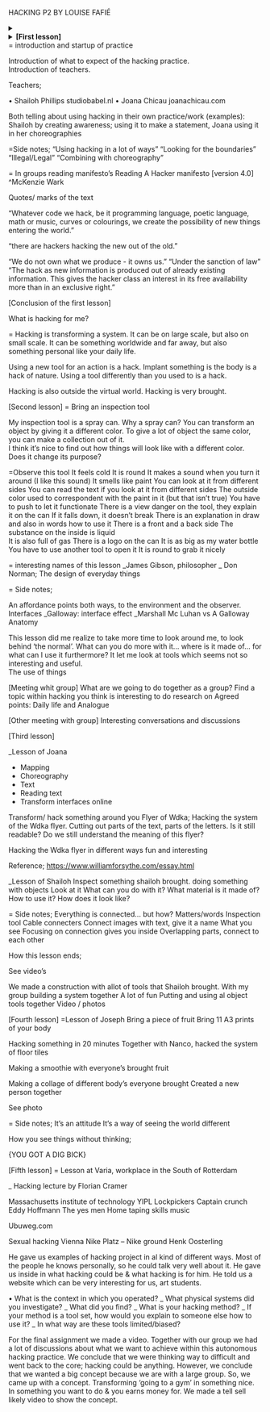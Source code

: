 HACKING P2 BY LOUISE FAFIÉ 

<details> 
<summary>
 </summary>
info
</details>


<details> 
<summary><b>[First lesson]</b></summary>		
 info
 </details>
= introduction and startup of practice 

Introduction of what to expect of the hacking practice.  
Introduction of teachers. 

Teachers; 

•	Shailoh Phillips studiobabel.nl 
•	Joana Chicau joanachicau.com

Both telling about using hacking in their own practice/work (examples): 
Shailoh by creating awareness; using it to make a statement, Joana using it in her choreographies 

=Side notes; 
“Using hacking in a lot of ways” 
“Looking for the boundaries”
“Illegal/Legal” 
“Combining with choreography”

= In groups reading manifesto’s 
Reading A Hacker manifesto [version 4.0] 
^McKenzie Wark

Quotes/ marks of the text 

“Whatever code we hack, be it programming language, poetic language, math or music, curves or colourings, 
we create the possibility of new things entering the world.”

“there are hackers hacking the new out of the old.”

“We do not own what we produce - it owns us.”
“Under the sanction of law”
“The hack as new information is produced out of already existing information. 
This gives the hacker class an interest in its free availability more than in an exclusive right.”

 [Conclusion of the first lesson] 

What is hacking for me?
 
= Hacking is transforming a system. It can be on large scale, but also on small scale. 
It can be something worldwide and far away, but also something personal like your daily life. 

Using a new tool for an action is a hack. Implant something is the body is a hack of nature. 
Using a tool differently than you used to is a hack. 

Hacking is also outside the virtual world.
Hacking is very brought. 





[Second lesson] 
= Bring an inspection tool 

My inspection tool is a spray can. Why a spray can? 
You can transform an object by giving it a different color. 
To give a lot of object the same color, you can make a collection out of it.  
I think it’s nice to find out how things will look like with a different color. Does it change its purpose? 
 
=Observe this tool 
It feels cold 
It is round 
It makes a sound when you turn it around
(I like this sound)
It smells like paint
You can look at it from different sides
You can read the text if you look at it from different sides
The outside color used to correspondent with the paint in it (but that isn’t true)
You have to push to let it functionate
There is a view danger on the tool, they explain it on the can
If it falls down, it doesn’t break
There is an explanation in draw and also in words how to use it
There is a front and a back side 
The substance on the inside is liquid  
It is also full of gas
There is a logo on the can
It is as big as my water bottle 
You have to use another tool to open it
It is round to grab it nicely

= interesting names of this lesson 
_James Gibson, philosopher
_ Don Norman; The design of everyday things

= Side notes; 

An affordance points both ways, to the environment and the observer.
Interfaces 
_Galloway: interface effect
_Marshall Mc Luhan vs A Galloway 
Anatomy


This lesson did me realize to take more time to look around me, to look behind ‘the normal’.
What can you do more with it... where is it made of... for what can I use it furthermore? 
It let me look at tools which seems not so interesting and useful.   
The use of things 

[Meeting whit group] 
What are we going to do together as a group? 
Find a topic within hacking you think is interesting to do research on 
Agreed points: Daily life and Analogue 

[Other meeting with group]
Interesting conversations and discussions 





[Third lesson]

_Lesson of Joana 
-	Mapping
-	Choreography 
-	Text 
-	Reading text
-	Transform interfaces online 

Transform/ hack something around you 
Flyer of Wdka; 
Hacking the system of the Wdka flyer. Cutting out parts of the text, parts of the letters.
Is it still readable? Do we still understand the meaning of this flyer? 

Hacking the Wdka flyer in different ways
 fun and interesting 

Reference; https://www.williamforsythe.com/essay.html 

_Lesson of Shailoh 
Inspect something shailoh brought. 
doing something with objects
Look at it 
What can you do with it? 
What material is it made of? 
How to use it?
How does it look like?


= Side notes;
Everything is connected... but how?
Matters/words 
Inspection tool 
Cable connecters 
Connect images with text, give it a name
What you see
Focusing on connection gives you inside
Overlapping parts, connect to each other

How this lesson ends;

See video’s 

We made a construction with allot of tools that Shailoh brought. 
With my group building a system together
A lot of fun
Putting and using al object tools together 
Video / photos 




[Fourth lesson]
=Lesson of Joseph 
Bring a piece of fruit 
Bring 11 A3 prints of your body 

Hacking something in 20 minutes
Together with Nanco, hacked the system of floor tiles  

Making a smoothie with everyone’s brought fruit 

Making a collage of different body’s everyone brought 
Created a new person together 

See photo

= Side notes;
It’s an attitude 
It’s a way of seeing the world different 

How you see things without thinking; 

{YOU GOT A DIG BICK}





[Fifth lesson] 
= Lesson at Varia, workplace in the South of Rotterdam 

_ Hacking lecture by Florian Cramer

Massachusetts institute of technology 
YIPL 
Lockpickers
Captain crunch
Eddy Hoffmann 
The yes men 
Home taping skills music

Ubuweg.com

Sexual hacking
Vienna Nike Platz – Nike ground
Henk Oosterling

He gave us examples of hacking project in al kind of different ways. 
Most of the people he knows personally, so he could talk very well about it. 
He gave us inside in what hacking could be & what hacking is for him. 
He told us a website which can be very interesting for us, art students.  


•	What is the context in which you operated?
_ What physical systems did you investigate?
_ What did you find? 
_ What is your hacking method?
_ If your method is a tool set, how would you explain to someone else how to use it? 
_ In what way are these tools limited/biased?

For the final assignment we made a video. 
Together with our group we had a lot of discussions about what we want to achieve within this autonomous hacking practice.
We conclude that we were thinking way to difficult and went back to the core; hacking could be anything. 
However, we conclude that we wanted a big concept because we are with a large group. So, we came up with a concept. 
Transforming ‘going to a gym’ in something nice. In something you want to do & you earns money for.
We made a tell sell likely video to show the concept. 





